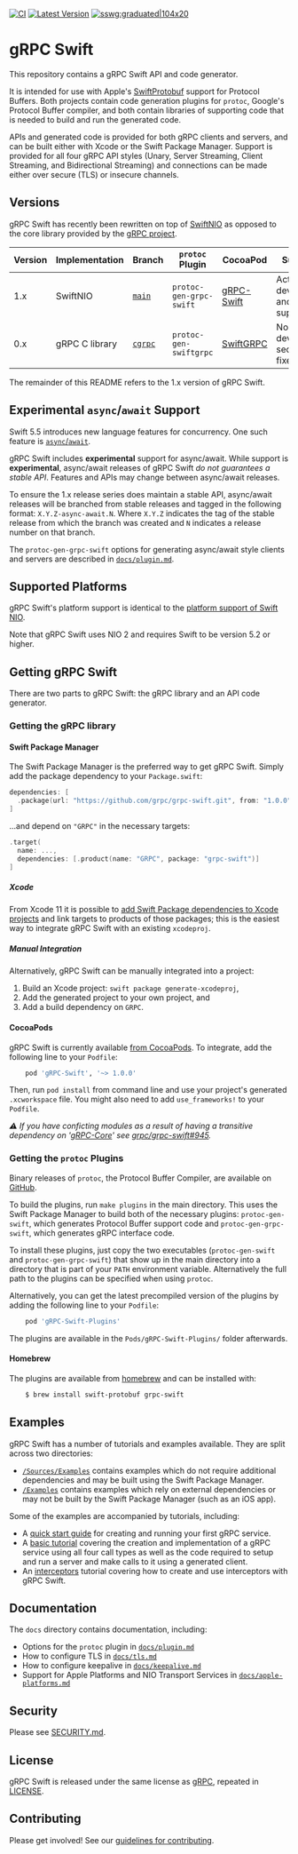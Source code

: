 [![CI](https://img.shields.io/github/workflow/status/grpc/grpc-swift/CI?event=push)](https://github.com/grpc/grpc-swift/actions/workflows/ci.yaml)
[![Latest Version](https://img.shields.io/github/v/release/grpc/grpc-swift?include_prereleases&sort=semver)](https://img.shields.io/github/v/release/grpc/grpc-swift?include_prereleases&sort=semver)
[![sswg:graduated|104x20](https://img.shields.io/badge/sswg-graduated-green.svg)](https://github.com/swift-server/sswg/blob/main/process/incubation.md#graduated-level)

# gRPC Swift

This repository contains a gRPC Swift API and code generator.

It is intended for use with Apple's [SwiftProtobuf][swift-protobuf] support for
Protocol Buffers. Both projects contain code generation plugins for `protoc`,
Google's Protocol Buffer compiler, and both contain libraries of supporting code
that is needed to build and run the generated code.

APIs and generated code is provided for both gRPC clients and servers, and can
be built either with Xcode or the Swift Package Manager. Support is provided for
all four gRPC API styles (Unary, Server Streaming, Client Streaming, and
Bidirectional Streaming) and connections can be made either over secure (TLS) or
insecure channels.

## Versions

gRPC Swift has recently been rewritten on top of [SwiftNIO][swift-nio] as
opposed to the core library provided by the [gRPC project][grpc].

Version | Implementation | Branch                 | `protoc` Plugin         | CocoaPod              | Support
--------|----------------|------------------------|-------------------------|-----------------------|-----------------------------------------
1.x     | SwiftNIO       | [`main`][branch-new]   | `protoc-gen-grpc-swift` | [gRPC-Swift][pod-new] | Actively developed and supported
0.x     | gRPC C library | [`cgrpc`][branch-old]  | `protoc-gen-swiftgrpc`  | [SwiftGRPC][pod-old]  | No longer developed; security fixes only

The remainder of this README refers to the 1.x version of gRPC Swift.

## Experimental `async`/`await` Support

Swift 5.5 introduces new language features for concurrency. One such feature is
[`async`/`await`][SE-0296].

gRPC Swift includes **experimental** support for async/await. While support is
**experimental**, async/await releases of gRPC Swift *do not guarantees a stable
API*. Features and APIs may change between async/await releases.

To ensure the 1.x release series does maintain a stable API, async/await releases
will be branched from stable releases and tagged in the following format:
`X.Y.Z-async-await.N`. Where `X.Y.Z` indicates the tag of the stable release
from which the branch was created and `N` indicates a release number on that
branch.

The `protoc-gen-grpc-swift` options for generating async/await style clients and
servers are described in [`docs/plugin.md`][docs-plugin].

## Supported Platforms

gRPC Swift's platform support is identical to the [platform support of Swift
NIO][swift-nio-platforms].

Note that gRPC Swift uses NIO 2 and requires Swift to be version 5.2 or higher.

## Getting gRPC Swift

There are two parts to gRPC Swift: the gRPC library and an API code generator.

### Getting the gRPC library

#### Swift Package Manager

The Swift Package Manager is the preferred way to get gRPC Swift. Simply add the
package dependency to your `Package.swift`:

```swift
dependencies: [
  .package(url: "https://github.com/grpc/grpc-swift.git", from: "1.0.0")
]
```

...and depend on `"GRPC"` in the necessary targets:

```swift
.target(
  name: ...,
  dependencies: [.product(name: "GRPC", package: "grpc-swift")]
]
```

##### Xcode

From Xcode 11 it is possible to [add Swift Package dependencies to Xcode
projects][xcode-spm] and link targets to products of those packages; this is the
easiest way to integrate gRPC Swift with an existing `xcodeproj`.

##### Manual Integration

Alternatively, gRPC Swift can be manually integrated into a project:

1. Build an Xcode project: `swift package generate-xcodeproj`,
1. Add the generated project to your own project, and
1. Add a build dependency on `GRPC`.

#### CocoaPods

gRPC Swift is currently available [from CocoaPods][pod-new]. To integrate, add
the following line to your `Podfile`:

```ruby
    pod 'gRPC-Swift', '~> 1.0.0'
```

Then, run `pod install` from command line and use your project's generated
`.xcworkspace` file. You might also need to add `use_frameworks!` to your `Podfile`.

*⚠️ If you have conficting modules as a result of having a transitive
dependency on '[gRPC-Core][grpc-core-pod]' see [grpc/grpc-swift#945][grpc-swift-945].*

### Getting the `protoc` Plugins

Binary releases of `protoc`, the Protocol Buffer Compiler, are available on
[GitHub][protobuf-releases].

To build the plugins, run `make plugins` in the main directory. This uses the
Swift Package Manager to build both of the necessary plugins:
`protoc-gen-swift`, which generates Protocol Buffer support code and
`protoc-gen-grpc-swift`, which generates gRPC interface code.

To install these plugins, just copy the two executables (`protoc-gen-swift` and
`protoc-gen-grpc-swift`) that show up in the main directory into a directory
that is part of your `PATH` environment variable. Alternatively the full path to
the plugins can be specified when using `protoc`.

Alternatively, you can get the latest precompiled version of the plugins by adding
the following line to your `Podfile`:

```ruby
    pod 'gRPC-Swift-Plugins'
```
The plugins are available in the `Pods/gRPC-Swift-Plugins/` folder afterwards.

#### Homebrew

The plugins are available from [homebrew](https://brew.sh) and can be installed with:
```bash
    $ brew install swift-protobuf grpc-swift
```

## Examples

gRPC Swift has a number of tutorials and examples available. They are split
across two directories:

- [`/Sources/Examples`][examples-in-source] contains examples which do not
  require additional dependencies and may be built using the Swift Package
  Manager.
- [`/Examples`][examples-out-of-source] contains examples which rely on
  external dependencies or may not be built by the Swift Package Manager (such
  as an iOS app).

Some of the examples are accompanied by tutorials, including:
- A [quick start guide][docs-quickstart] for creating and running your first
  gRPC service.
- A [basic tutorial][docs-tutorial] covering the creation and implementation of
  a gRPC service using all four call types as well as the code required to setup
  and run a server and make calls to it using a generated client.
- An [interceptors][docs-interceptors-tutorial] tutorial covering how to create
  and use interceptors with gRPC Swift.

## Documentation

The `docs` directory contains documentation, including:

- Options for the `protoc` plugin in [`docs/plugin.md`][docs-plugin]
- How to configure TLS in [`docs/tls.md`][docs-tls]
- How to configure keepalive in [`docs/keepalive.md`][docs-keepalive]
- Support for Apple Platforms and NIO Transport Services in
  [`docs/apple-platforms.md`][docs-apple]

## Security

Please see [SECURITY.md](SECURITY.md).

## License

gRPC Swift is released under the same license as [gRPC][grpc], repeated in
[LICENSE](LICENSE).

## Contributing

Please get involved! See our [guidelines for contributing](CONTRIBUTING.md).

[docs-apple]: ./docs/apple-platforms.md
[docs-plugin]: ./docs/plugin.md
[docs-quickstart]: ./docs/quick-start.md
[docs-tls]: ./docs/tls.md
[docs-keepalive]: ./docs/keepalive.md
[docs-tutorial]: ./docs/basic-tutorial.md
[docs-interceptors-tutorial]: ./docs/interceptors-tutorial.md
[grpc]: https://github.com/grpc/grpc
[grpc-core-pod]: https://cocoapods.org/pods/gRPC-Core
[grpc-swift-945]: https://github.com/grpc/grpc-swift/pull/945
[protobuf-releases]: https://github.com/protocolbuffers/protobuf/releases
[swift-nio-platforms]: https://github.com/apple/swift-nio#supported-platforms
[swift-nio]: https://github.com/apple/swift-nio
[swift-protobuf]: https://github.com/apple/swift-protobuf
[xcode-spm]: https://help.apple.com/xcode/mac/current/#/devb83d64851
[pod-new]: https://cocoapods.org/pods/gRPC-Swift
[pod-old]: https://cocoapods.org/pods/SwiftGRPC
[branch-new]: https://github.com/grpc/grpc-swift/tree/main
[branch-old]: https://github.com/grpc/grpc-swift/tree/cgrpc
[examples-out-of-source]: https://github.com/grpc/grpc-swift/tree/main/Examples
[examples-in-source]: https://github.com/grpc/grpc-swift/tree/main/Sources/Examples
[SE-0296]: https://github.com/apple/swift-evolution/blob/main/proposals/0296-async-await.md
